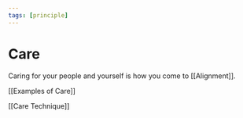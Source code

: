 ```yaml
---
tags: [principle]
---
```


# Care

Caring for your people and yourself is how you come to [[Alignment]].

[[Examples of Care]]

[[Care Technique]]
